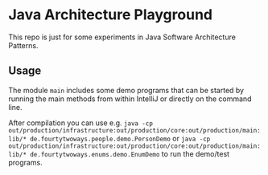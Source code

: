 # Java Architecture Playground

This repo is just for some experiments in Java Software Architecture Patterns.

## Usage
The module `main` includes some demo programs that can be started by running
the main methods from within IntelliJ or directly on the command line.

After compilation you can use e.g.
```java -cp out/production/infrastructure:out/production/core:out/production/main:lib/* de.fourtytwoways.people.demo.PersonDemo```
or
```java -cp out/production/infrastructure:out/production/core:out/production/main:lib/* de.fourtytwoways.enums.demo.EnumDemo```
to run the demo/test programs.
